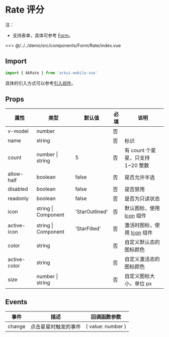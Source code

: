 # Rate 评分

注：

- 支持表单，具体可参考 [Form](./Form.md)。

<CodeDemo name="Rate">

<<< @/../../demo/src/components/Form/Rate/index.vue

</CodeDemo>

## Import

```js
import { AkRate } from 'arkui-mobile-vue'
```

具体的引入方式可以参考[引入组件](../guide/import.md)。

## Props

| 属性         | 类型                | 默认值         | 必填 | 说明                                    |
| ------------ | ------------------- | -------------- | ---- | --------------------------------------- |
| v-model      | number              |                | 否   |
| name         | string              |                | 否   | 标识                                    |
| count        | number \| string    | 5              | 否   | 有 count 个星星，只支持 1~20 整数       |
| allow-half   | boolean             | false          | 否   | 是否允许半选                            |
| disabled     | boolean             | false          | 否   | 是否禁用                                |
| readonly     | boolean             | false          | 否   | 是否为只读状态                          |
| icon         | string \| Component | 'StarOutlined' | 否   | 默认图标，使用 [Icon](./Icon.md) 组件   |
| active-icon  | string \| Component | 'StarFilled'   | 否   | 激活时图标，使用 [Icon](./Icon.md) 组件 |
| color        | string              |                | 否   | 自定义默认态的图标颜色                  |
| active-color | string              |                | 否   | 自定义激活态的图标颜色                  |
| size         | number \| string    |                | 否   | 自定义图标大小，单位 px                 |

## Events

| 事件   | 描述                 | 回调函数参数      |
| ------ | -------------------- | ----------------- |
| change | 点击星星时触发的事件 | ( value: number ) |
